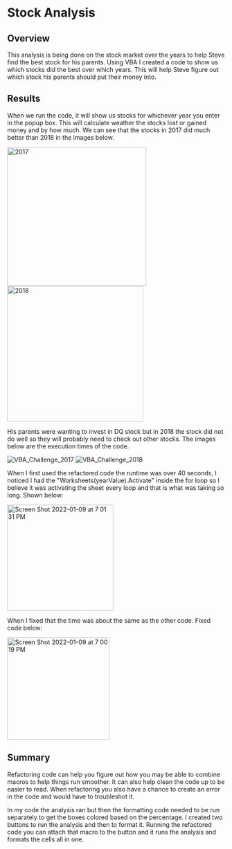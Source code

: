 # Stock Analysis

## Overview

This analysis is being done on the stock market over the years to help Steve find the best stock for his parents. Using VBA I created a code to show us which stocks did the best over which years. This will help Steve figure out which stock his parents should put their money into. 

## Results

When we run the code, it will show us stocks for whichever year you enter in the popup box. This will calculate weather the stocks lost or gained money and by how much. We can see that the stocks in 2017 did much better than 2018 in the images below. 

<img width="321" alt="2017" src="https://user-images.githubusercontent.com/94948877/148708898-6e35bb29-2fd8-4533-a057-ad8938b21054.png">
<img width="314" alt="2018" src="https://user-images.githubusercontent.com/94948877/148708903-eaece22f-519e-4358-95b7-2ec77da4f59b.png">

His parents were wanting to invest in DQ stock but in 2018 the stock did not do well so they will probably need to check out other stocks. The images below are the execution times of the code. 

![VBA_Challenge_2017](https://user-images.githubusercontent.com/94948877/148712346-1ec2ff68-b8ed-4d4e-b950-b6874325c61c.png)
![VBA_Challenge_2018](https://user-images.githubusercontent.com/94948877/148712359-fee3b68c-532e-4103-9945-0ff3f01571ea.png)

When I first used the refactored code the runtime was over 40 seconds, I noticed I had the "Worksheets(yearValue).Activate" inside the for loop so I believe it was activating the sheet every loop and that is what was taking so long. Shown below:

<img width="245" alt="Screen Shot 2022-01-09 at 7 01 31 PM" src="https://user-images.githubusercontent.com/94948877/148713666-0d6184c9-6697-48a3-a536-cf09bcf79910.png">

When I fixed that the time was about the same as the other code. Fixed code below:

<img width="236" alt="Screen Shot 2022-01-09 at 7 00 19 PM" src="https://user-images.githubusercontent.com/94948877/148713589-24b33195-7074-4815-96c8-0c85b0273de8.png">

## Summary

Refactoring code can help you figure out how you may be able to combine macros to help things run smoother. It can also help clean the code up to be easier to read. When refactoring you also have a chance to create an error in the code and would have to troubleshot it. 

In my code the analysis ran but then the formatting code needed to be run separately to get the boxes colored based on the percentage. I created two buttons to run the analysis and then to format it. Running the refactored code you can attach that macro to the button and it runs the analysis and formats the cells all in one.

